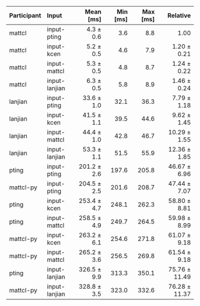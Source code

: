 | Participant | Input | Mean [ms] | Min [ms] | Max [ms] | Relative |
|:---|:---|---:|---:|---:|---:|
| mattcl | input-pting | 4.3 ± 0.6 | 3.6 | 8.8 | 1.00 |
| mattcl | input-kcen | 5.2 ± 0.5 | 4.6 | 7.9 | 1.20 ± 0.21 |
| mattcl | input-mattcl | 5.3 ± 0.5 | 4.8 | 8.7 | 1.24 ± 0.22 |
| mattcl | input-lanjian | 6.3 ± 0.5 | 5.8 | 8.9 | 1.46 ± 0.24 |
| lanjian | input-pting | 33.6 ± 1.0 | 32.1 | 36.3 | 7.79 ± 1.18 |
| lanjian | input-kcen | 41.5 ± 1.1 | 39.5 | 44.6 | 9.62 ± 1.45 |
| lanjian | input-mattcl | 44.4 ± 1.0 | 42.8 | 46.7 | 10.29 ± 1.55 |
| lanjian | input-lanjian | 53.3 ± 1.1 | 51.5 | 55.9 | 12.36 ± 1.85 |
| pting | input-pting | 201.2 ± 2.6 | 197.6 | 205.8 | 46.67 ± 6.96 |
| mattcl-py | input-pting | 204.5 ± 2.5 | 201.6 | 208.7 | 47.44 ± 7.07 |
| pting | input-kcen | 253.4 ± 4.7 | 248.1 | 262.3 | 58.80 ± 8.81 |
| pting | input-mattcl | 258.5 ± 4.9 | 249.7 | 264.5 | 59.98 ± 8.99 |
| mattcl-py | input-kcen | 263.2 ± 6.1 | 254.6 | 271.8 | 61.07 ± 9.18 |
| mattcl-py | input-mattcl | 265.2 ± 3.6 | 256.5 | 269.8 | 61.54 ± 9.18 |
| pting | input-lanjian | 326.5 ± 9.9 | 313.3 | 350.1 | 75.76 ± 11.49 |
| mattcl-py | input-lanjian | 328.8 ± 3.5 | 323.0 | 332.6 | 76.28 ± 11.37 |
